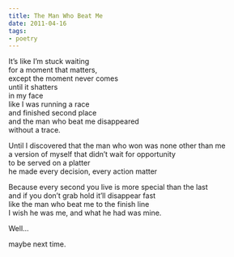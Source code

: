 ```yaml
---
title: The Man Who Beat Me
date: 2011-04-16
tags:
- poetry
---
```


It’s like I’m stuck waiting<br/>
for a moment that matters,<br/>
except the moment never comes<br/>
until it shatters<br/>
in my face<br/>
like I was running a race<br/>
and finished second place<br/>
and the man who beat me disappeared<br/>
without a trace.<br/>

Until I discovered that the man who won was none other than me<br/>
a version of myself that didn’t wait for opportunity<br/>
to be served on a platter<br/>
he made every decision, every action matter<br/>

Because every second you live is more special than the last<br/>
and if you don’t grab hold it’ll disappear fast<br/>
like the man who beat me to the finish line<br/>
I wish he was me, and what he had was mine.<br/>

Well…<br/>

maybe next time.<br/>
